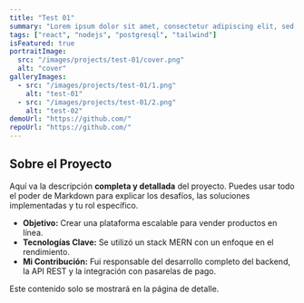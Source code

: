 ```yaml
---
title: "Test 01"
summary: "Lorem ipsum dolor sit amet, consectetur adipiscing elit, sed do eiusmod tempor incididunt ut labore et dolore magna aliqua. Ut enim ad minim"
tags: ["react", "nodejs", "postgresql", "tailwind"] 
isFeatured: true
portraitImage:
  src: "/images/projects/test-01/cover.png"
  alt: "cover"
galleryImages:
  - src: "/images/projects/test-01/1.png"
    alt: "test-01"
  - src: "/images/projects/test-01/2.png"
    alt: "test-02"
demoUrl: "https://github.com/"
repoUrl: "https://github.com/"
---
```


## Sobre el Proyecto

Aquí va la descripción **completa y detallada** del proyecto. Puedes usar todo el poder de Markdown para explicar los desafíos, las soluciones implementadas y tu rol específico.

- **Objetivo:** Crear una plataforma escalable para vender productos en línea.
- **Tecnologías Clave:** Se utilizó un stack MERN con un enfoque en el rendimiento.
- **Mi Contribución:** Fui responsable del desarrollo completo del backend, la API REST y la integración con pasarelas de pago.

Este contenido solo se mostrará en la página de detalle.
